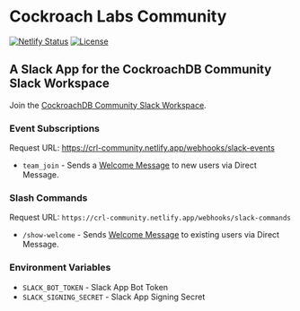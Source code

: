# Cockroach Labs Community

[![Netlify Status](https://api.netlify.com/api/v1/badges/d041f651-17bf-4783-80f2-19446cf9810c/deploy-status)](https://app.netlify.com/sites/crl-community/deploys)
[![License](https://img.shields.io/badge/License-Apache_2.0-blue.svg)](https://opensource.org/licenses/Apache-2.0)

## A Slack App for the CockroachDB Community Slack Workspace

Join the [CockroachDB Community Slack Workspace](https://www.cockroachlabs.com/join-community/).

### Event Subscriptions

Request URL: https://crl-community.netlify.app/webhooks/slack-events

- `team_join` - Sends a [Welcome Message](/netlify/lib/slack-welcome.js) to new users via Direct Message.

### Slash Commands

Request URL: `https://crl-community.netlify.app/webhooks/slack-commands`

- `/show-welcome` - Sends [Welcome Message](/netlify/lib/slack-welcome.js) to existing users via Direct Message.

### Environment Variables

- `SLACK_BOT_TOKEN` - Slack App Bot Token
- `SLACK_SIGNING_SECRET` - Slack App Signing Secret
